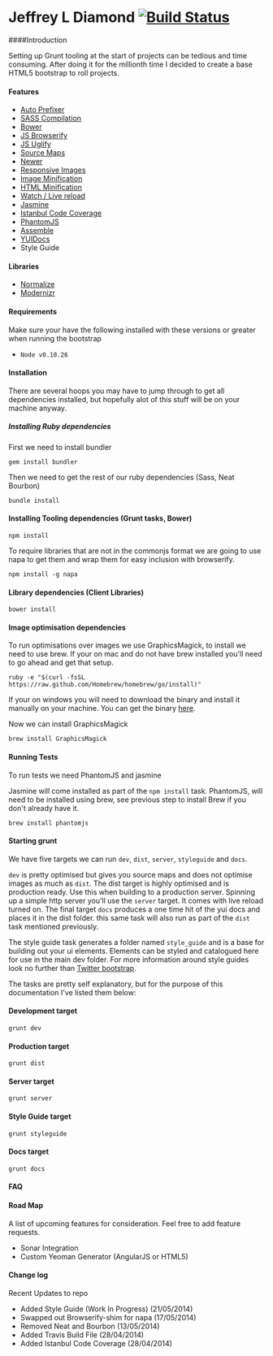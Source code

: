 # Jeffrey L Diamond [![Build Status](https://api.travis-ci.org/owzzz/jeffery_diamond.com.png?branch=master)](https://travis-ci.org/owzzz/jeffery_diamond.com)

####Introduction

Setting up Grunt tooling at the start of projects can be tedious and time consuming. After doing it for the millionth time I decided to create a base HTML5 bootstrap to roll projects.


#### Features

* [Auto Prefixer](https://github.com/nDmitry/grunt-autoprefixer‎)
* [SASS Compilation](https://github.com/gruntjs/grunt-contrib-sass)
* [Bower](http://bower.io/)
* [JS Browserify](http://browserify.org)
* [JS Uglify](https://github.com/gruntjs/grunt-contrib-uglify)
* [Source Maps](http://www.html5rocks.com/en/tutorials/developertools/sourcemaps/)
* [Newer](https://github.com/tschaub/grunt-newer)
* [Responsive Images](https://github.com/andismith/grunt-responsive-images)
* [Image Minification](https://github.com/gruntjs/grunt-contrib-imagemin)
* [HTML Minification](https://github.com/gruntjs/grunt-contrib-htmlmin‎)
* [Watch / Live reload](https://github.com/gruntjs/grunt-contrib-watch)
* [Jasmine](https://github.com/gruntjs/grunt-contrib-jasmine)
* [Istanbul Code Coverage](https://github.com/maenu/grunt-template-jasmine-istanbul)
* [PhantomJS](http://phantomjs.org/)
* [Assemble](http://assemble.io/)
* [YUIDocs](https://github.com/gruntjs/grunt-contrib-yuidoc)
* Style Guide

#### Libraries

* [Normalize](http://necolas.github.io/normalize.css/)
* [Modernizr](http://modernizr.com/)

#### Requirements
Make sure your have the following installed with these versions or greater when running the bootstrap

* ```Node v0.10.26```

#### Installation

There are several hoops you may have to jump through to get all dependencies installed, but hopefully alot of this stuff will be on your machine anyway.

##### Installing Ruby dependencies

First we need to install bundler

```
gem install bundler
```

Then we need to get the rest of our ruby dependencies (Sass, Neat Bourbon)

```
bundle install
```

#### Installing Tooling dependencies (Grunt tasks, Bower)

```
npm install
```

To require libraries that are not in the commonjs format we are going to use napa to get them and wrap them for easy inclusion with browserify.

```
npm install -g napa
```

#### Library dependencies (Client Libraries)

```
bower install
```

#### Image optimisation dependencies

To run optimisations over images we use GraphicsMagick, to install we need to use brew. If your on mac and do not have brew installed you'll need to go ahead and get that setup.

```
ruby -e "$(curl -fsSL https://raw.github.com/Homebrew/homebrew/go/install)"
```

If your on windows you will need to download the binary and install it manually on your machine. You can get the binary [here](http://www.graphicsmagick.org/download.html).

Now we can install GraphicsMagick


```
brew install GraphicsMagick
```

#### Running Tests

To run tests we need PhantomJS and jasmine



Jasmine will come installed as part of the ```npm install``` task. PhantomJS, will need to be installed using brew, see previous step to install Brew if you don't already have it.

 ```
 brew install phantomjs
 ```

#### Starting grunt

We have five targets we can run ```dev```, ```dist```, ```server```, ```styleguide``` and ```docs```.

```dev``` is pretty optimised but gives you source maps and does not optimise images as much as ```dist```. The dist target is highly optimised and is production ready. Use this when building to a production server. Spinning up a simple http server you'll use the ```server``` target. It comes with live reload turned on. The final target ```docs``` produces a one time hit of the yui docs and places it in the dist folder. this same task will also run as part of the ```dist``` task mentioned previously.

The style guide task generates a folder named ```style_guide``` and is a base for building out your ui elements. Elements can be styled and catalogued here for use in the main dev folder. For more information around style guides look no further than [Twitter bootstrap](http://getbootstrap.com/).


The tasks are pretty self explanatory, but for the purpose of this documentation I've listed them below:

#### Development target

```
grunt dev
```

#### Production target

```
grunt dist
```

#### Server target

```
grunt server
```

#### Style Guide target

```
grunt styleguide
```

#### Docs target

```
grunt docs
```

#### FAQ

#### Road Map

A list of upcoming features for consideration. Feel free to add feature requests.

* Sonar Integration
* Custom Yeoman Generator (AngularJS or HTML5)


#### Change log

Recent Updates to repo

* Added Style Guide (Work In Progress) (21/05/2014)
* Swapped out Browserify-shim for napa (17/05/2014)
* Removed Neat and Bourbon (13/05/2014)
* Added Travis Build File (28/04/2014)
* Added Istanbul Code Coverage (28/04/2014)
